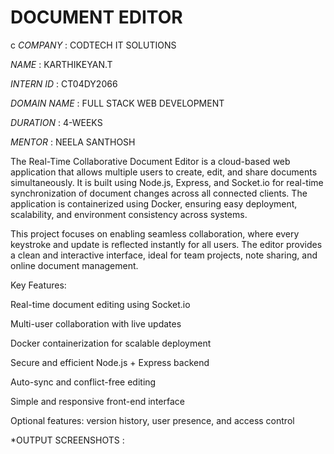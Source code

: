 # DOCUMENT EDITOR
c
*COMPANY* : CODTECH IT SOLUTIONS

*NAME* : KARTHIKEYAN.T

*INTERN ID* : CT04DY2066

*DOMAIN NAME* : FULL STACK WEB DEVELOPMENT

*DURATION* : 4-WEEKS

*MENTOR* : NEELA SANTHOSH

The Real-Time Collaborative Document Editor is a cloud-based web application that allows multiple users to create, edit, and share documents simultaneously. It is built using Node.js, Express, and Socket.io for real-time synchronization of document changes across all connected clients. The application is containerized using Docker, ensuring easy deployment, scalability, and environment consistency across systems.

This project focuses on enabling seamless collaboration, where every keystroke and update is reflected instantly for all users. The editor provides a clean and interactive interface, ideal for team projects, note sharing, and online document management.

Key Features:

Real-time document editing using Socket.io

Multi-user collaboration with live updates

Docker containerization for scalable deployment

Secure and efficient Node.js + Express backend

Auto-sync and conflict-free editing

Simple and responsive front-end interface

Optional features: version history, user presence, and access control

*OUTPUT SCREENSHOTS :
